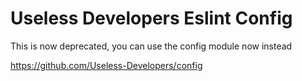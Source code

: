 # Useless Developers Eslint Config
This is now deprecated, you can use the config module now instead

https://github.com/Useless-Developers/config

